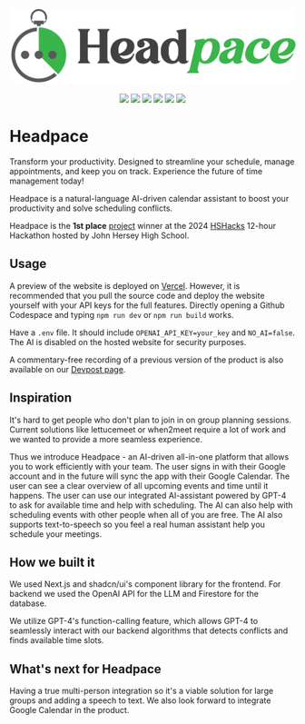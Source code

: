 ![Headpace Logo](https://raw.githubusercontent.com/szhen0340/headpace/main/public/headspace_text.png)

<p align="center">
  <img src="https://img.shields.io/badge/TypeScript-007ACC?style=for-the-badge&logo=typescript&logoColor=white" />
  <img src="https://img.shields.io/badge/React-20232A?style=for-the-badge&logo=react&logoColor=61DAFB" />
  <img src="https://img.shields.io/badge/next%20js-000000?style=for-the-badge&logo=nextdotjs&logoColor=white" />
  <img src="https://img.shields.io/badge/shadcn%2Fui-000000?style=for-the-badge&logo=shadcnui&logoColor=white" />
  <img src="https://img.shields.io/badge/firebase-ffca28?style=for-the-badge&logo=firebase&logoColor=black" />
  <img src="https://img.shields.io/badge/ChatGPT-74aa9c?style=for-the-badge&logo=openai&logoColor=white" />
</p>


# Headpace

Transform your productivity. Designed to streamline your schedule, manage appointments, and keep you on track. Experience the future of time management today!

Headpace is a natural-language AI-driven calendar assistant to boost your productivity and solve scheduling conflicts.

Headpace is the **1st place** [project](https://devpost.com/software/headpace) winner at the 2024 [HSHacks](https://hshacks.org/) 12-hour Hackathon hosted by John Hersey High School.

## Usage

A preview of the website is deployed on [Vercel](https://headpace.vercel.app/). However, it is recommended that you pull the source code and deploy the website yourself with your API keys for the full features. Directly opening a Github Codespace and typing `npm run dev` or `npm run build` works.

Have a `.env` file. It should include `OPENAI_API_KEY=your_key` and `NO_AI=false`. The AI is disabled on the hosted website for security purposes.

A commentary-free recording of a previous version of the product is also available on our [Devpost page](https://devpost.com/software/headpace).

## Inspiration

It's hard to get people who don't plan to join in on group planning sessions. Current solutions like lettucemeet or when2meet require a lot of work and we wanted to provide a more seamless experience.

Thus we introduce Headpace - an AI-driven all-in-one platform that allows you to work efficiently with your team.
The user signs in with their Google account and in the future will sync the app with their Google Calendar. The user can see a clear overview of all upcoming events and time until it happens.
The user can use our integrated AI-assistant powered by GPT-4 to ask for available time and help with scheduling. The AI can also help with scheduling events with other people when all of you are free. The AI also supports text-to-speech so you feel a real human assistant help you schedule your meetings.

## How we built it

We used Next.js and shadcn/ui's component library for the frontend. For backend we used the OpenAI API for the LLM and Firestore for the database.

We utilize GPT-4's function-calling feature, which allows GPT-4 to seamlessly interact with our backend algorithms that detects conflicts and finds available time slots.

## What's next for Headpace

Having a true multi-person integration so it's a viable solution for large groups and adding a speech to text. We also look forward to integrate Google Calendar in the product.

